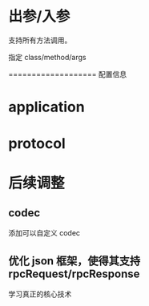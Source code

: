 # 出参/入参

支持所有方法调用。

指定 class/method/args


=================== 配置信息

# application

# protocol


# 后续调整

## codec

添加可以自定义 codec

## 优化 json 框架，使得其支持 rpcRequest/rpcResponse

学习真正的核心技术



